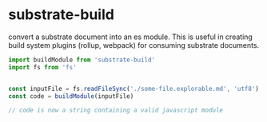 # substrate-build

convert a substrate document into an es module. This is useful in creating build system plugins (rollup, webpack) for consuming substrate documents.


```javascript
import buildModule from 'substrate-build'
import fs from 'fs'


const inputFile = fs.readFileSync('./some-file.explorable.md', 'utf8')
const code = buildModule(inputFile)

// code is now a string containing a valid javascript module
```

